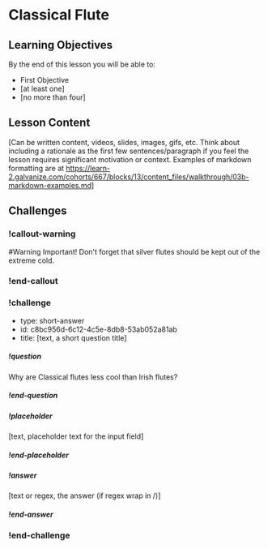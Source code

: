# Classical Flute

## Learning Objectives

By the end of this lesson you will be able to:

* First Objective
* [at least one]
* [no more than four]

## Lesson Content

[Can be written content, videos, slides, images, gifs, etc. Think about including a rationale as the first few sentences/paragraph if you feel the lesson requires significant motivation or context. Examples of markdown formatting are at https://learn-2.galvanize.com/cohorts/667/blocks/13/content_files/walkthrough/03b-markdown-examples.md]

## Challenges

<!-- >>>>>>>>>>>>>>>>>>>>>> BEGIN CHALLENGE >>>>>>>>>>>>>>>>>>>>>> -->
<!-- Replace everything in square brackets [] and remove brackets  -->

### !callout-warning
#Warning
Important! Don't forget that silver flutes should be kept out of the extreme cold.
### !end-callout

### !challenge

* type: short-answer
* id: c8bc956d-6c12-4c5e-8db8-53ab052a81ab
* title: [text, a short question title]
<!-- * points: [1] (optional, the number of points for scoring as a checkpoint) -->
<!-- * topics: [python, pandas] (optional the topics for analyzing points) -->

##### !question

Why are Classical flutes less cool than Irish flutes?

##### !end-question

##### !placeholder

[text, placeholder text for the input field]

##### !end-placeholder

##### !answer

[text or regex, the answer (if regex wrap in /)]

##### !end-answer

<!-- other optional sections -->
<!-- !hint - !end-hint (markdown, hidden, students click to view) -->
<!-- !rubric - !end-rubric (markdown, instructors can see while scoring a checkpoint) -->
<!-- !explanation - !end-explanation (markdown, students can see after answering correctly) -->

### !end-challenge

<!-- ======================= END CHALLENGE ======================= -->